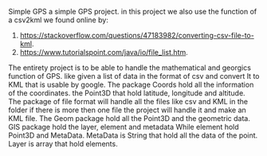Simple GPS
a simple GPS project.
in this project we also use the function of a csv2kml we found online by: 
1.	https://stackoverflow.com/questions/47183982/converting-csv-file-to-kml.
2.	https://www.tutorialspoint.com/java/io/file_list.htm.

The entirety project is to be able to handle the mathematical and georgics function of GPS.
like given a list of data in the format of csv and convert It to KML that is usable by google.
The package Coords hold all the information of the coordinates.
 the Point3D that hold latitude, longitude and altitude.
The package of file format will handle all the files like csv and KML in the folder
if there is more then one file the project will handle it and make an KML file.
The Geom package hold all the Point3D and the geometric data.
GIS package hold the layer, element and metadata 
While element hold Point3D and MetaData. 
MetaData is String that hold all the data of the point.
Layer is array that hold elements.
